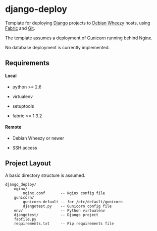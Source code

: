 django-deploy
=================

Template for deploying [Django](http://www.djangoproject.com) projects
to [Debian Wheezy](http://debian.org) hosts,
using [Fabric](http://fabfile.org)
and [Git](http://git-scm.com).

The template assumes a deployment of [Gunicorn](http://gunicorn.org)
running behind [Nginx](http://wiki.nginx.org).

No database deployment is currently implemented.


Requirements
------------

#### Local ####

* python >= 2.6

* virtualenv

* setuptools

* fabric >= 1.3.2

#### Remote ####

* Debian Wheezy or newer

* SSH access


Project Layout
--------------

A basic directory structure is assumed.

    django_deploy/
        nginx/
            nginx.conf       -- Nginx config file
        gunicorn/
            gunicorn-default -- for /etc/default/gunicorn
            djangotest.py    -- Gunicorn config file
        env/                 -- Python virtualenv 
        djangotest/          -- Django project
        fabfile.py
        requirements.txt     -- Pip requirements file

